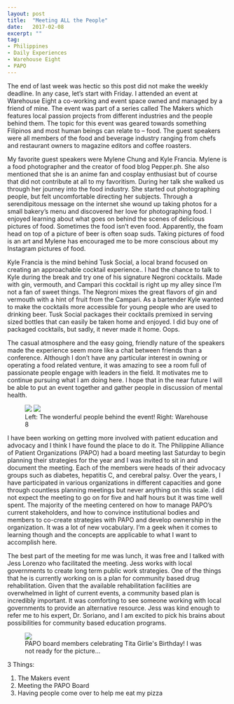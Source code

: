 ```yaml
---
layout: post
title:  "Meeting ALL the People"
date:   2017-02-08
excerpt: ""
tag:
- Philippines
- Daily Experiences
- Warehouse Eight
- PAPO
---
```


The end of last week was hectic so this post did not make the weekly deadline. In any case, let’s start with Friday. I attended an event at Warehouse Eight a co-working and event space owned and managed by a friend of mine. The event was part of a series called The Makers which features local passion projects from different industries and the people behind them. The topic for this event was geared towards something Filipinos and most human beings can relate to – food. The guest speakers were all members of the food and beverage industry ranging from chefs and restaurant owners to magazine editors and coffee roasters.

My favorite guest speakers were Mylene Chung and Kyle Francia. Mylene is a food photographer and the creator of food blog Pepper.ph. She also mentioned that she is an anime fan and cosplay enthusiast but of course that did not contribute at all to my favoritism. During her talk she walked us through her journey into the food industry. She started out photographing people, but felt uncomfortable directing her subjects. Through a serendipitous message on the internet she wound up taking photos for a small bakery’s menu and discovered her love for photographing food. I enjoyed learning about what goes on behind the scenes of delicious pictures of food. Sometimes the food isn’t even food. Apparently, the foam head on top of a picture of beer is often soap suds. Taking pictures of food is an art and Mylene has encouraged me to be more conscious about my Instagram pictures of food.

Kyle Francia is the mind behind Tusk Social, a local brand focused on creating an approachable cocktail experience.. I had the chance to talk to Kyle during the break and try one of his signature Negroni cocktails. Made with gin, vermouth, and Campari this cocktail is right up my alley since I’m not a fan of sweet things. The Negroni mixes the great flavors of gin and vermouth with a hint of fruit from the Campari. As a bartender Kyle wanted to make the cocktails more accessible for young people who are used to drinking beer. Tusk Social packages their cocktails premixed in serving sized bottles that can easily be taken home and enjoyed. I did buy one of packaged cocktails, but sadly, it never made it home. Oops.

The casual atmosphere and the easy going, friendly nature of the speakers made the experience seem more like a chat between friends than a conference.  Although I don’t have any particular interest in owning or operating a food related venture, it was amazing to see a room full of passionate people engage with leaders in the field. It motivates me to continue pursuing what I am doing here.  I hope that in the near future I will be able to put an event together and gather people in discussion of mental health.


<figure class="half">
    <a href="/Blog/assets/img/WH8Makers.jpg"><img src="Blog/assets/img/WH8Makers.jpg"></a>
    <a href="Blog/assets/img/WH8Venue.jpg"><img src="Blog/assets/img/WH8Venue.jpg"></a>
    <figcaption>Left: The wonderful people behind the event! Right: Warehouse 8</figcaption>
</figure>

I have been working on getting more involved with patient education and advocacy and I think I have found the place to do it. The Philippine Alliance of Patient Organizations (PAPO) had a board meeting last Saturday to begin planning their strategies for the year and I was invited to sit in and document the meeting. Each of the members were heads of their advocacy groups such as diabetes, hepatitis C, and cerebral palsy. Over the years, I have participated in various organizations in different capacities and gone through countless planning meetings but never anything on this scale. I did not expect the meeting to go on for five and half hours but it was time well spent. The majority of the meeting centered on how to manage PAPO’s current stakeholders, and how to convince institutional bodies and members to co-create strategies with PAPO and develop ownership in the organization. It was a lot of new vocabulary. I’m a geek when it comes to learning though and the concepts are applicable to what I want to accomplish here.

The best part of the meeting for me was lunch, it was free and I talked with Jess Lorenzo who facilitated the meeting. Jess works with local governments to create long term public work strategies. One of the things that he is currently working on is a plan for community based drug rehabilitation.  Given that the available rehabilitation facilities are overwhelmed in light of current events, a community based plan is incredibly important. It was comforting to see someone working with local governments to provide an alternative resource. Jess was kind enough to refer me to his expert, Dr. Soriano, and I am excited to pick his brains about possibilities for community based education programs.


<figure>
    <a href="Blog/assets/img/PAPOmeeting.jpg"><img src="Blog/assets/img/PAPOmeeting.jpg"></a>
    <figcaption>PAPO board members celebrating Tita Girlie's Birthday! I was not ready for the picture...</figcaption>
</figure>

3 Things:

1. The Makers event
2. Meeting the PAPO Board
3. Having people come over to help me eat my pizza
